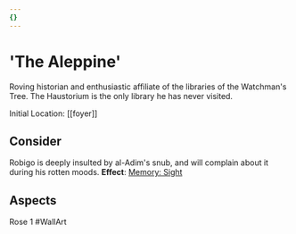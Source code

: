 ```yaml
---
{}
---
```

# 'The Aleppine'
Roving historian and enthusiastic affiliate of the libraries of the Watchman's Tree. The Haustorium is the only library he has never visited.

Initial Location: [[foyer]]
## Consider
Robigo is deeply insulted by al-Adim's snub, and will complain about it during his rotten moods.
**Effect**: [Memory: Sight](https://uadaf.theevilroot.xyz/rowenarium/element/mem.sight)
## Aspects
Rose 1
#WallArt 